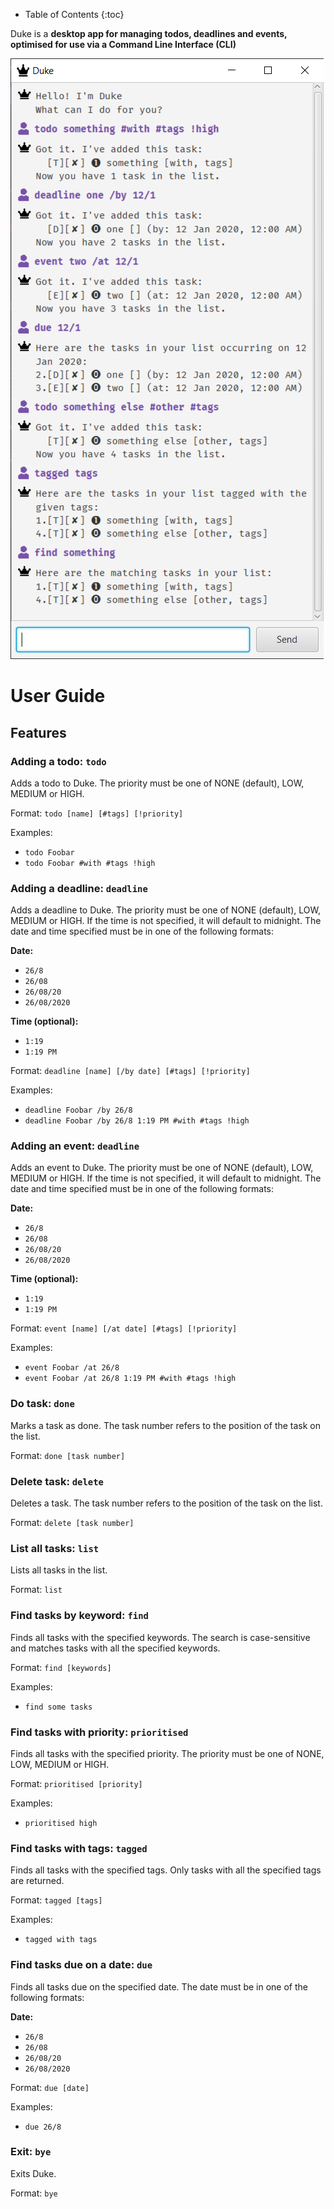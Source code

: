* Table of Contents
{:toc}

Duke is a **desktop app for managing todos, deadlines and events, optimised for use via a Command Line Interface (CLI)**

![](Ui.png)

# User Guide

## Features 

### Adding a todo: `todo`

Adds a todo to Duke. The priority must be one of NONE (default), LOW, MEDIUM or HIGH.

Format: `todo [name] [#tags] [!priority]`

Examples:

* `todo Foobar`
* `todo Foobar #with #tags !high`

### Adding a deadline: `deadline`

Adds a deadline to Duke. The priority must be one of NONE (default), LOW, MEDIUM or HIGH.
If the time is not specified, it will default to midnight.
The date and time specified must be in one of the following formats:

**Date:**

* `26/8`
* `26/08`
* `26/08/20`
* `26/08/2020`

**Time (optional):**

* `1:19`
* `1:19 PM`

Format: `deadline [name] [/by date] [#tags] [!priority]`

Examples:
* `deadline Foobar /by 26/8`
* `deadline Foobar /by 26/8 1:19 PM #with #tags !high`

### Adding an event: `deadline`

Adds an event to Duke. The priority must be one of NONE (default), LOW, MEDIUM or HIGH.
If the time is not specified, it will default to midnight.
The date and time specified must be in one of the following formats:

**Date:**

* `26/8`
* `26/08`
* `26/08/20`
* `26/08/2020`

**Time (optional):**

* `1:19`
* `1:19 PM`

Format: `event [name] [/at date] [#tags] [!priority]`

Examples:
* `event Foobar /at 26/8`
* `event Foobar /at 26/8 1:19 PM #with #tags !high`

### Do task: `done`

Marks a task as done. The task number refers to the position of the task on the list.

Format: `done [task number]`

### Delete task: `delete`

Deletes a task. The task number refers to the position of the task on the list.

Format: `delete [task number]`

### List all tasks: `list`

Lists all tasks in the list.

Format: `list`

### Find tasks by keyword: `find`

Finds all tasks with the specified keywords. The search is case-sensitive and matches tasks with all the specified keywords.

Format: `find [keywords]`

Examples:

* `find some tasks`

### Find tasks with priority: `prioritised`

Finds all tasks with the specified priority. The priority must be one of NONE, LOW, MEDIUM or HIGH.

Format: `prioritised [priority]`

Examples:

* `prioritised high`

### Find tasks with tags: `tagged`

Finds all tasks with the specified tags. Only tasks with all the specified tags are returned.

Format: `tagged [tags]`

Examples:

* `tagged with tags`

### Find tasks due on a date: `due`

Finds all tasks due on the specified date. The date must be in one of the following formats:
                                           
**Date:**

* `26/8`
* `26/08`
* `26/08/20`
* `26/08/2020`

Format: `due [date]`

Examples:

* `due 26/8`

### Exit: `bye`

Exits Duke.

Format: `bye`
